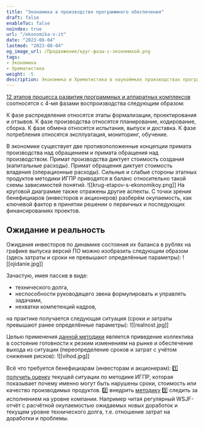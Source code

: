 ```yaml
---
title: "Экономика в производстве программного обеспечения"
draft: false
enableToc: false
noindex: true
url: "/ekonomika-v-it"
date: "2023-08-04"
lastmod: "2023-08-04"
og_image_url: /Продвижение/круг-фазы-с-экономикой.png
tags:
- Экономика
- Хрематистика
weight: -5
description: Экономика и Хрематистика в наукоёмких производствах программных и аппаратных обеспечений
---
```

[12 этапов процесса развития программных и аппаратных комплексов](/) соотносятся с 4-мя фазами воспроизводства следующим образом:

К фазе распределения относятся этапы формализации, проектирования и отзывов.
К фазе производства относятся планирование, кодирование, сборка.
К фазе обмена относятся испытания, выпуск и доставка.
К фазе потребления относятся эксплуатация, мониторинг, обучение.

В экономике существует две противоположенные концепции примата производства над обращением и примата обращения над производством.
Примат производства диктует стоимость создания (капитальные расходы).
Примат обращения диктует стоимость владения (операционные расходы).
Сильные и слабые стороны этапных продуктов методики ИГПР приводятся в баланс относительно такой схемы зависимостей понятий.
![[krug-etapov-s-ekonomikoy.png]]
На круговой диаграмме также отражены другие аспекты. 
С точки зрения бенефициаров (инвесторов и акционеров) разберём окупаемость, как ключевой фактор в принятии решении о первичных и последующих финансированиях проектов.
## Ожидание и реальность

Ожидания инвесторов по динамике состояния их баланса в рублях на графике выпуска версий ПО можно изобразить следующим образом (здесь затраты и сроки не превышают определённые параметры):
![[ojidanie.jpg]]

Зачастую, имея пассив в виде:
 - технического долга,
 - неспособности руководящего звена формулировать и управлять задачами,
 - нехватки компетенций кадров,
 
на практике получается следующая ситуация (сроки и затраты превышают ранее определённые параметры):
![[realnost.jpg]]

Целью применения [данной методики](/) является приведение коллектива в состояние готовности к резким изменениям на рынке и обеспечение выхода из ситуации (переопределение сроков и затрат с учётом снижения рисков):
![[vihod.jpg]]

Всё что требуется бенефициарам (инвесторам и акционерам): 
1️⃣  [получить оценку](https://petaflops.guru/#%D1%81%D0%B0%D0%BC%D0%BE%D0%B4%D0%B8%D0%B0%D0%B3%D0%BD%D0%BE%D1%81%D1%82%D0%B8%D0%BA%D0%B0-%D0%BA%D0%BE%D0%BD%D0%BA%D1%83%D1%80%D0%B5%D0%BD%D1%82%D0%BD%D0%BE%D1%81%D0%BF%D0%BE%D1%81%D0%BE%D0%B1%D0%BD%D0%BE%D1%81%D1%82%D0%B8) текущей ситуации по методике ИГПР, которая показывает почему именно могут быть нарушены сроки, стоимость или качество производимых продуктов.
2️⃣  внедрить [методику](/)
3️⃣ следить за исполнением на уровне компании. Например читая регулярный WSJF-отчёт с расчётной окупаемостью ожидаемых новых доработок и текущем уровне технического долга, т.е. отношение затрат на доработки и проблемы.
